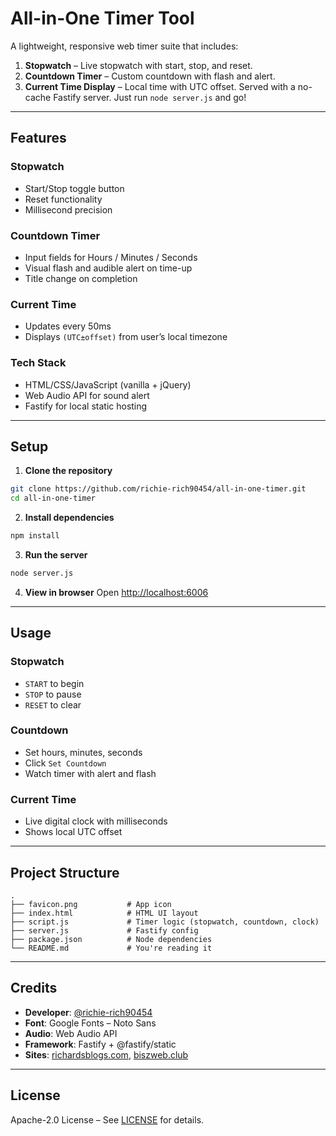 # All-in-One Timer Tool
A lightweight, responsive web timer suite that includes:
1. **Stopwatch** – Live stopwatch with start, stop, and reset.
2. **Countdown Timer** – Custom countdown with flash and alert.
3. **Current Time Display** – Local time with UTC offset.
Served with a no-cache Fastify server. Just run `node server.js` and go!
---
## Features
### Stopwatch
* Start/Stop toggle button
* Reset functionality
* Millisecond precision
### Countdown Timer
* Input fields for Hours / Minutes / Seconds
* Visual flash and audible alert on time-up
* Title change on completion
### Current Time
* Updates every 50ms
* Displays `(UTC±offset)` from user’s local timezone
### Tech Stack
* HTML/CSS/JavaScript (vanilla + jQuery)
* Web Audio API for sound alert
* Fastify for local static hosting
---
## Setup
1. **Clone the repository**
```bash
git clone https://github.com/richie-rich90454/all-in-one-timer.git
cd all-in-one-timer
```
2. **Install dependencies**
```bash
npm install
```
3. **Run the server**
```bash
node server.js
```
4. **View in browser**
   Open [http://localhost:6006](http://localhost:6006)
---
## Usage
### Stopwatch
* `START` to begin
* `STOP` to pause
* `RESET` to clear
### Countdown
* Set hours, minutes, seconds
* Click `Set Countdown`
* Watch timer with alert and flash
### Current Time
* Live digital clock with milliseconds
* Shows local UTC offset
---
## Project Structure
```
.
├── favicon.png           # App icon
├── index.html            # HTML UI layout
├── script.js             # Timer logic (stopwatch, countdown, clock)
├── server.js             # Fastify config
├── package.json          # Node dependencies
└── README.md             # You're reading it
```
---
## Credits
* **Developer**: [@richie-rich90454](https://github.com/richie-rich90454)
* **Font**: Google Fonts – Noto Sans
* **Audio**: Web Audio API
* **Framework**: Fastify + @fastify/static
* **Sites**: [richardsblogs.com](https://www.richardsblogs.com), [biszweb.club](https://www.biszweb.club)
---
## License
Apache-2.0 License – See [LICENSE](./LICENSE) for details.